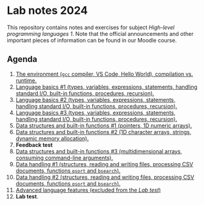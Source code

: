 # Lab notes 2024

This repository contains notes and exercises for subject *High-level programming languages 1*. Note that the official announcements and other important pieces of information can be found in our Moodle course.

## Agenda

1. [The environment (`gcc` compiler, VS Code, Hello World), compilation vs. runtime.](./week-01/README.md)
1. [Language basics #1 (types, variables, expressions, statements, handling standard I/O, built-in functions, procedures, recursion).](./week-02/README.md)
1. [Language basics #2 (types, variables, expressions, statements, handling standard I/O, built-in functions, procedures, recursion).](./week-03/README.md)
1. [Language basics #3 (types, variables, expressions, statements, handling standard I/O, built-in functions, procedures, recursion).](./week-04/README.md)
1. [Data structures and built-in functions #1 (pointers, 1D numeric arrays).](./week-05/README.md)
1. [Data structures and built-in functions #2 (1D character arrays, strings, dynamic memory allocation).](./week-06/README.md)
1. **Feedback test**
1. [Data structures and built-in functions #3 (multidimensional arrays, consuming command-line arguments).](./week-08/README.md)
1. [Data handling #1 (structures, reading and writing files, processing CSV documents, functions `qsort` and `bsearch`).](./week-09/README.md)
1. [Data handling #2 (structures, reading and writing files, processing CSV documents, functions `qsort` and `bsearch`).](./week-10/README.md)
1. [Advanced language features (excluded from the *Lab test*)](./week-11/README.md)
1. **Lab test**.